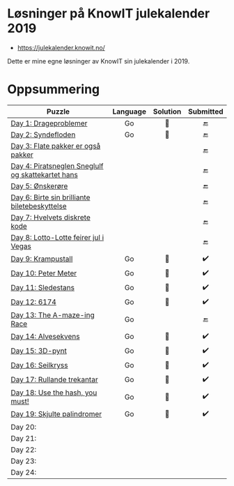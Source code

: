 # Løsninger på KnowIT julekalender 2019

* https://julekalender.knowit.no/

Dette er mine egne løsninger av KnowIT sin julekalender i 2019.

# Oppsummering

| Puzzle        | Language | Solution | Submitted |
| ------------- |:---:|:-------------:| :-----:|
| [Day 1: Drageproblemer](https://julekalender.knowit.no/doors/ck3ln1prramud0109sqetdk7g) | Go | :santa: | :end: |
| [Day 2: Syndefloden](https://julekalender.knowit.no/doors/ck3n9yxzraz7h0109wu72kzoo) | Go | :santa: | :end: |
| [Day 3: Flate pakker er også pakker](https://julekalender.knowit.no/doors/ck3naau5qaza901092kpj4a40) |  |  | :end: |
| [Day 4: Piratsneglen Sneglulf og skattekartet hans](https://julekalender.knowit.no/doors/ck3q4m03ubk5y0109bquxtumd) |  |  | :end: |
| [Day 5: Ønskerøre](https://julekalender.knowit.no/doors/ck3r9wecdbu640109c9lkl93c) |  |  | :end: |
| [Day 6: Birte sin brilliante biletebeskyttelse](https://julekalender.knowit.no/doors/ck3r9zcm6bu7d0109solzlvjy) |  |  | :end: |
| [Day 7: Hvelvets diskrete kode](https://julekalender.knowit.no/doors/ck3ukyvpocn0f0109cxuw21ht) |  |  | :end: |
| [Day 8: Lotto-Lotte feirer jul i Vegas](https://julekalender.knowit.no/doors/ck3vz7az2czyv0109y0s5nbud) |  |  | :end: |
| [Day 9: Krampustall](https://julekalender.knowit.no/doors/ck3vosq73cw370109qnk7nu17) | Go | :santa: | :heavy_check_mark: |
| [Day 10: Peter Meter](https://julekalender.knowit.no/doors/ck3yevkngdqko0109dffrev8n) | Go | :santa: | :heavy_check_mark: |
| [Day 11: Sledestans](https://julekalender.knowit.no/doors/ck4006l3gefub0109eto9igva) | Go | :santa: | :heavy_check_mark: |
| [Day 12: 6174](https://julekalender.knowit.no/doors/ck417qqxweuxl0109wpvym4g9) | Go | :santa: | :heavy_check_mark: |
| [Day 13: The A-maze-ing Race](https://julekalender.knowit.no/doors/ck433vam5fn1h0109s2udvjgj) | Go |  | :end: |
| [Day 14: Alvesekvens](https://julekalender.knowit.no/doors/ck44948smg2px01096ifl05f4) | Go | :santa: | :heavy_check_mark: |
| [Day 15: 3D-pynt](https://julekalender.knowit.no/doors/ck468jznjgvry0109ri4x89qg) | Go | :santa: | :heavy_check_mark: |
| [Day 16: Seilkryss](https://gist.github.com/knowitkodekalender/6fbb4d657be69b28e71add6cc9c6ffdb) | Go | :santa: | :heavy_check_mark: |
| [Day 17: Rullande trekantar](https://julekalender.knowit.no/doors/ck48plyxehtde01096odswazu) | Go | :santa: | :heavy_check_mark: |
| [Day 18: Use the hash, you must!](https://julekalender.knowit.no/doors/ck4aavofkip2s0109opvkpqvk) | Go | :santa: | :heavy_check_mark: |
| [Day 19: Skjulte palindromer](https://julekalender.knowit.no/doors/ck4bh0tg6j4ad01094q2sa5zz) | Go | :santa: | :heavy_check_mark: |
| Day 20:  |  |  |  |
| Day 21:  |  |  |  |
| Day 22:  |  |  |  |
| Day 23:  |  |  |  |
| Day 24:  |  |  |  |
